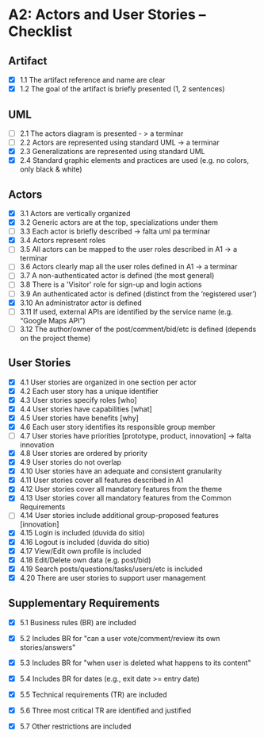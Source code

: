 
# A2: Actors and User Stories – Checklist

## Artifact
- [X] 1.1 The artifact reference and name are clear
- [X] 1.2 The goal of the artifact is briefly presented (1, 2 sentences)

## UML
- [ ] 2.1 The actors diagram is presented - > a terminar
- [ ] 2.2 Actors are represented using standard UML -> a terminar
- [X] 2.3 Generalizations are represented using standard UML
- [X] 2.4 Standard graphic elements and practices are used (e.g. no colors, only black & white)

## Actors
- [X] 3.1 Actors are vertically organized
- [X] 3.2 Generic actors are at the top, specializations under them
- [ ] 3.3 Each actor is briefly described -> falta uml pa terminar
- [X] 3.4 Actors represent roles
- [ ] 3.5 All actors can be mapped to the user roles described in A1 -> a terminar
- [ ] 3.6 Actors clearly map all the user roles defined in A1 -> a terminar
- [ ] 3.7 A non-authenticated actor is defined (the most general)
- [ ] 3.8 There is a 'Visitor' role for sign-up and login actions
- [ ] 3.9 An authenticated actor is defined (distinct from the ‘registered user’)
- [X] 3.10 An administrator actor is defined
- [ ] 3.11 If used, external APIs are identified by the service name (e.g. “Google Maps API”)
- [ ] 3.12 The author/owner of the post/comment/bid/etc is defined (depends on the project theme)

## User Stories
- [X] 4.1 User stories are organized in one section per actor
- [X] 4.2 Each user story has a unique identifier
- [X] 4.3 User stories specify roles [who]
- [X] 4.4 User stories have capabilities [what]
- [X] 4.5 User stories have benefits [why]
- [X] 4.6 Each user story identifies its responsible group member
- [ ] 4.7 User stories have priorities [prototype, product, innovation] -> falta innovation
- [X] 4.8 User stories are ordered by priority
- [X] 4.9 User stories do not overlap
- [X] 4.10 User stories have an adequate and consistent granularity
- [X] 4.11 User stories cover all features described in A1
- [X] 4.12 User stories cover all mandatory features from the theme
- [X] 4.13 User stories cover all mandatory features from the Common Requirements
- [ ] 4.14 User stories include additional group-proposed features [innovation]
- [X] 4.15 Login is included (duvida do sitio)
- [X] 4.16 Logout is included (duvida do sitio)
- [X] 4.17 View/Edit own profile is included  
- [X] 4.18 Edit/Delete own data (e.g. post/bid)
- [X] 4.19 Search posts/questions/tasks/users/etc is included
- [X] 4.20 There are user stories to support user management

## Supplementary Requirements
- [X] 5.1 Business rules (BR) are included
- [X] 5.2 Includes BR for "can a user vote/comment/review its own stories/answers"
- [X] 5.3 Includes BR for "when user is deleted what happens to its content"
- [X] 5.4 Includes BR for dates (e.g., exit date >= entry date)
- [X] 5.5 Technical requirements (TR) are included
- [X] 5.6 Three most critical TR are identified and justified
- [X] 5.7 Other restrictions are included

